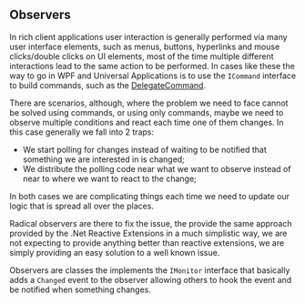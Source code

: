 ## Observers

In rich client applications user interaction is generally performed via many user interface elements, such as menus, buttons, hyperlinks and mouse clicks/double clicks on UI elements, most of the time multiple different interactions lead to the same action to be performed. In cases like these the way to go in WPF and Universal Applications is to use the `ICommand` interface to build commands, such as the [DelegateCommand](/mvvm/delegate-command.md).

There are scenarios, although, where the problem we need to face cannot be solved using commands, or using only commands, maybe we need to observe multiple conditions and react each time one of them changes. In this case generally we fall into 2 traps:

* We start polling for changes instead of waiting to be notified that something we are interested in is changed;
* We distribute the polling code near what we want to observe instead of near to where we want to react to the change;

In both cases we are complicating things each time we need to update our logic that is spread all over the places.

Radical observers are there to fix the issue, the provide the same approach provided by the .Net Reactive Extensions in a much simplistic way, we are not expecting to provide anything better than reactive extensions, we are simply providing an easy solution to a well known issue.

Observers are classes the implements the `IMonitor` interface that basically adds a `Changed` event to the observer allowing others to hook the event and be notified when something changes.
